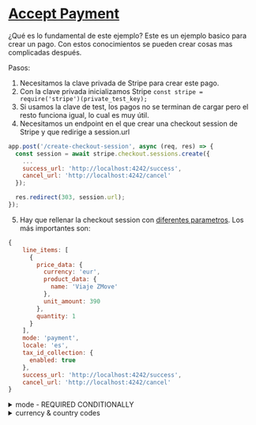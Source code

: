 # [Accept Payment](https://stripe.com/docs/payments/accept-a-payment?platform=web)

¿Qué es lo fundamental de este ejemplo?
Este es un ejemplo basico para crear un pago. 
Con estos conocimientos se pueden crear cosas mas complicadas después.

Pasos:
1. Necesitamos la clave privada de Stripe para crear este pago.
2. Con la clave privada inicializamos Stripe
`const stripe = require('stripe')(private_test_key);`
3. Si usamos la clave de test, los pagos no se terminan de cargar pero el resto funciona igual, lo cual es muy útil.
4. Necesitamos un endpoint en el que crear una checkout session de Stripe y que redirige a session.url
```javascript
app.post('/create-checkout-session', async (req, res) => {
  const session = await stripe.checkout.sessions.create({
    ...
    success_url: 'http://localhost:4242/success',
    cancel_url: 'http://localhost:4242/cancel'
  });

  res.redirect(303, session.url);
});
```
5. Hay que rellenar la checkout session con [diferentes parametros](https://stripe.com/docs/api/checkout/sessions/create).
Los más importantes son:
```javascript
{
    line_items: [
      {
        price_data: {
          currency: 'eur',
          product_data: {
            name: 'Viaje ZMove'
          },
          unit_amount: 390
        },
        quantity: 1
      }
    ],
    mode: 'payment',
    locale: 'es',
    tax_id_collection: {
      enabled: true
    },
    success_url: 'http://localhost:4242/success',
    cancel_url: 'http://localhost:4242/cancel'
}

```
 <details><summary>mode - REQUIRED CONDITIONALLY</summary>

The mode of the Checkout Session.Required when using prices or setup mode. 
Pass subscription if the Checkout Session includes at least one recurring item.

Possible enum values   
---
`payment`
Accept one-time payments for cards, iDEAL, and more.
---
`setup`
Save payment details to charge your customers later.
---
`subscription`
Use Stripe Billing to set up fixed-price subscriptions.
---

</details>

<details><summary>currency & country codes</summary>

[Currency codes](https://www.iso.org/iso-4217-currency-codes.html)
[Country codes](https://www.iso.org/obp/ui/#search)
[Supported currencies](https://stripe.com/docs/currencies)
Importante: el codigo debe ir en minisculas y el amount debe ir sin decimales 3.9€ = 390

La cantidad minima a cargar en euros es 
`EUR	€0.50`

1. Se abre una pagina de stripe para el pago
2. Cuando realizamos el pago nos lleva a la pagina de success si ha salido bien o a la de cancel si el pago de ha rechazado
3. Si hay un error, no redirige a la pagina de cancel. Muestra el error (bastante completo) por consola.
